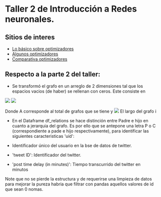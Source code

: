 # Taller 2 de Introducción a Redes neuronales.



## Sitios de interes

- [Lo básico sobre optimizadores](https://medium.com/datadriveninvestor/overview-of-different-optimizers-for-neural-networks-e0ed119440c3)
- [Algunos optimizadores](https://medium.com/@sdoshi579/optimizers-for-training-neural-network-59450d71caf6)
- [Comparativa optimizadores](https://heartbeat.fritz.ai/an-empirical-comparison-of-optimizers-for-machine-learning-models-b86f29957050)


## Respecto a la parte 2 del taller:

- Se transformó el grafo en un arreglo de 2 dimensiones tal que los espacios vacios (de haber) se rellenan con ceros. Este consiste en 
<img src="https://render.githubusercontent.com/render/math?math=e^{i \pi} = -1">
<img src="https://render.githubusercontent.com/render/math?math= \(A\cdot \sum_{i=1}^{i=n} B_{i},6\)">

Donde A corresponde al total de grafos que se tiene y <img src="https://render.githubusercontent.com/render/math?math=B_{i}"> El largo del grafo i
 
- En el Dataframe df_relations se hace distinción entre Padre e hijo en cuanto a jerarquia del grafo. Es por ello que se antepone una letra P o C (correspondiente a pade e hijo respectivamente), para identificar las siguientes caracteristicas 'uid': 

- Identificador único del usuario en la bse de datos de twitter.
- 'tweet ID': Identificador del twitter.
- 'post time delay (in minutes)': Tiempo transcurrido del twitter en minutos

Note que no se pierde la estructura y de requerirse una limpieza de datos para mejorar la pureza habria que filtrar con pandas aquellos valores de id que sean 0 nomas.

